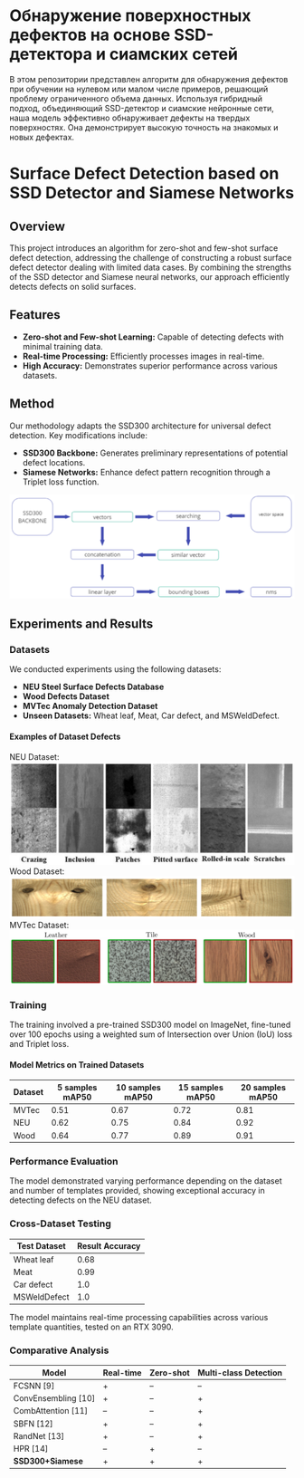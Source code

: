 # Обнаружение поверхностных дефектов на основе SSD-детектора и сиамских сетей

В этом репозитории представлен алгоритм для обнаружения дефектов при обучении на нулевом или малом числе примеров, решающий проблему ограниченного объема данных. Используя гибридный подход, объединяющий SSD-детектор и сиамские нейронные сети, наша модель эффективно обнаруживает дефекты на твердых поверхностях. Она демонстрирует высокую точность на знакомых и новых дефектах.

# Surface Defect Detection based on SSD Detector and Siamese Networks

## Overview
This project introduces an algorithm for zero-shot and few-shot surface defect detection, addressing the challenge of constructing a robust surface defect detector dealing with limited data cases. By combining the strengths of the SSD detector and Siamese neural networks, our approach efficiently detects defects on solid surfaces. 

## Features
- **Zero-shot and Few-shot Learning:** Capable of detecting defects with minimal training data.
- **Real-time Processing:** Efficiently processes images in real-time.
- **High Accuracy:** Demonstrates superior performance across various datasets.

## Method
Our methodology adapts the SSD300 architecture for universal defect detection. Key modifications include:
- **SSD300 Backbone:** Generates preliminary representations of potential defect locations.
- **Siamese Networks:** Enhance defect pattern recognition through a Triplet loss function.

![SSD300 + Siamese Networks for Defect Detection](data/img/ssd_siamese.png)

## Experiments and Results

### Datasets
We conducted experiments using the following datasets:
- **NEU Steel Surface Defects Database**
- **Wood Defects Dataset**
- **MVTec Anomaly Detection Dataset**
- **Unseen Datasets:** Wheat leaf, Meat, Car defect, and MSWeldDefect.

#### Examples of Dataset Defects
NEU Dataset:
![NEU Dataset Defects](data/img/neu_det.png)
Wood Dataset:
![Wood Defects Dataset Defects](data/img/wood.png)
MVTec Dataset:
![MVTec Dataset Defects](data/img/mvtec.png)

### Training
The training involved a pre-trained SSD300 model on ImageNet, fine-tuned over 100 epochs using a weighted sum of Intersection over Union (IoU) loss and Triplet loss.

#### Model Metrics on Trained Datasets
| Dataset | 5 samples mAP50 | 10 samples mAP50 | 15 samples mAP50 | 20 samples mAP50 |
|---------|-----------------|------------------|------------------|------------------|
| MVTec   | 0.51            | 0.67             | 0.72             | 0.81             |
| NEU     | 0.62            | 0.75             | 0.84             | 0.92             |
| Wood    | 0.64            | 0.77             | 0.89             | 0.91             |

### Performance Evaluation
The model demonstrated varying performance depending on the dataset and number of templates provided, showing exceptional accuracy in detecting defects on the NEU dataset.

### Cross-Dataset Testing
| Test Dataset | Result Accuracy |
|--------------|-----------------|
| Wheat leaf   | 0.68            |
| Meat         | 0.99            |
| Car defect   | 1.0             |
| MSWeldDefect | 1.0             |

The model maintains real-time processing capabilities across various template quantities, tested on an RTX 3090.

### Comparative Analysis
| Model          | Real-time | Zero-shot | Multi-class Detection |
|----------------|-----------|-----------|-----------------------|
| FCSNN [9]      | +         | –         | –                     |
| ConvEnsembling [10] | +   | –         | +                     |
| CombAttention [11] | –     | –         | +                     |
| SBFN [12]      | +         | –         | +                     |
| RandNet [13]   | +         | –         | +                     |
| HPR [14]       | –         | +         | –                     |
| **SSD300+Siamese** | +     | +         | +                     |
